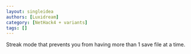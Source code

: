 ```yaml
---
layout: singleidea
authors: [Luxidream]
category: [NetHack4 + variants]
tags: []
---
```

Streak mode that prevents you from having more than 1 save file at a time.

